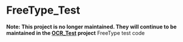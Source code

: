 # FreeType_Test
**Note: This project is no longer maintained. They will continue to be maintained in the [OCR_Test](https://github.com/fengbingchun/OCR_Test) project**
FreeType test code
